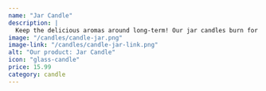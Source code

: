 ```yaml
---
name: "Jar Candle"
description: |
  Keep the delicious aromas around long-term! Our jar candles burn for 20 hours, leaving a warm glow about your home.
image: "/candles/candle-jar.png"
image-link: "/candles/candle-jar-link.png"
alt: "Our product: Jar Candle"
icon: "glass-candle"
price: 15.99
category: candle
---
```

